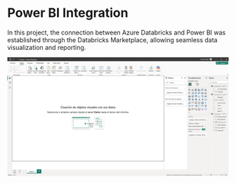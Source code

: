 # Power BI Integration

In this project, the connection between Azure Databricks and Power BI was established through the Databricks Marketplace, allowing seamless data visualization and reporting.

<div align="center">
    <img src="https://raw.githubusercontent.com/juancarlosierrac/NYTaxi-DataEngineeringProject/main/images/Power_BI.png" width="800px"/>
</div>
